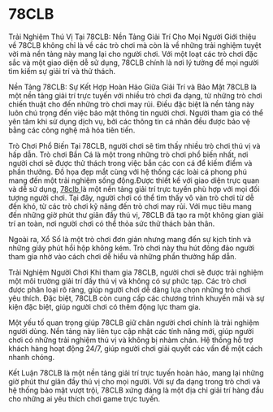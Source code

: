 # 78CLB
Trải Nghiệm Thú Vị Tại 78CLB: Nền Tảng Giải Trí Cho Mọi Người
Giới thiệu về 78CLB không chỉ là về các trò chơi mà còn là về những trải nghiệm tuyệt vời mà nền tảng này mang lại cho người chơi. Với một loạt các trò chơi đặc sắc và một giao diện dễ sử dụng, 78CLB chính là nơi lý tưởng để mọi người tìm kiếm sự giải trí và thử thách.

Nền Tảng 78CLB: Sự Kết Hợp Hoàn Hảo Giữa Giải Trí và Bảo Mật
78CLB là một nền tảng giải trí trực tuyến với nhiều trò chơi đa dạng, từ những trò chơi chiến thuật cho đến những trò chơi may rủi. Điều đặc biệt là nền tảng này luôn chú trọng đến việc bảo mật thông tin người chơi. Người tham gia có thể yên tâm khi sử dụng dịch vụ, bởi các thông tin cá nhân đều được bảo vệ bằng các công nghệ mã hóa tiên tiến.

Trò Chơi Phổ Biến
Tại 78CLB, người chơi sẽ tìm thấy nhiều trò chơi thú vị và hấp dẫn. Trò chơi Bắn Cá là một trong những trò chơi phổ biến nhất, nơi người chơi sẽ được thử thách trong việc bắn các con cá để kiếm điểm và phần thưởng. Đồ họa đẹp mắt cùng với hệ thống các loài cá phong phú mang đến một trải nghiệm sống động.Được thiết kế với giao diện trực quan và dễ sử dụng, <a href="https://78clb.org"> 78clb </a> là một nền tảng giải trí trực tuyến phù hợp với mọi đối tượng người chơi. Tại đây, người chơi có thể tìm thấy vô vàn trò chơi từ dễ đến khó, từ các trò chơi kỹ năng đến trò chơi may rủi. Với mục tiêu mang đến những giờ phút thư giãn đầy thú vị, 78CLB đã tạo ra một không gian giải trí an toàn, nơi người chơi có thể thỏa sức thử thách bản thân.

Ngoài ra, Xổ Số là một trò chơi đơn giản nhưng mang đến sự kịch tính và những giây phút hồi hộp không kém. Trò chơi này thu hút đông đảo người tham gia nhờ vào cách chơi dễ hiểu và những phần thưởng hấp dẫn.

Trải Nghiệm Người Chơi
Khi tham gia 78CLB, người chơi sẽ được trải nghiệm một môi trường giải trí đầy thú vị và không có sự phức tạp. Các trò chơi được phân loại rõ ràng, giúp người chơi dễ dàng lựa chọn những trò chơi yêu thích. Đặc biệt, 78CLB còn cung cấp các chương trình khuyến mãi và sự kiện đặc biệt, giúp người chơi có thêm động lực tham gia.

Một yếu tố quan trọng giúp 78CLB giữ chân người chơi chính là trải nghiệm người dùng. Nền tảng này liên tục cập nhật các tính năng mới, giúp người chơi có những trải nghiệm thú vị và không bị nhàm chán. Hệ thống hỗ trợ khách hàng hoạt động 24/7, giúp người chơi giải quyết các vấn đề một cách nhanh chóng.

Kết Luận
78CLB là một nền tảng giải trí trực tuyến hoàn hảo, mang lại những giờ phút thư giãn đầy thú vị cho mọi người. Với sự đa dạng trong trò chơi và hệ thống bảo mật vượt trội, 78CLB xứng đáng là một địa chỉ giải trí hàng đầu cho những ai yêu thích chơi game trực tuyến.
